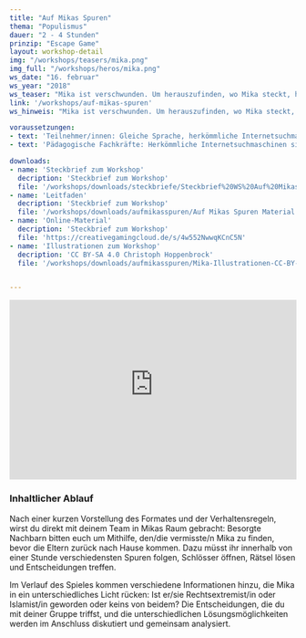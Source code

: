 ```yaml
---
title: "Auf Mikas Spuren"
thema: "Populismus"
dauer: "2 - 4 Stunden"
prinzip: "Escape Game"
layout: workshop-detail
img: "/workshops/teasers/mika.png"
img_full: "/workshops/heros/mika.png"
ws_date: "16. februar"
ws_year: "2018"
ws_teaser: "Mika ist verschwunden. Um herauszufinden, wo Mika steckt, hast du eine Stunde Zeit, um in seinem Zimmer auf Spurensuche zu gehen und das Rätsel zu lösen!"
link: '/workshops/auf-mikas-spuren'
ws_hinweis: "Mika ist verschwunden. Um herauszufinden, wo Mika steckt, hast du eine Stunde Zeit, um in seinem Zimmer auf Spurensuche zu gehen und das Rätsel zu lösen!"

voraussetzungen:
- text: 'Teilnehmer/innen: Gleiche Sprache, herkömmliche Internetsuchmaschinen sind bekannt'
- text: 'Pädagogische Fachkräfte: Herkömmliche Internetsuchmaschinen sind bekannt, Interesse an Methoden zu Fake News'

downloads:
- name: 'Steckbrief zum Workshop'
  decription: 'Steckbrief zum Workshop'
  file: '/workshops/downloads/steckbriefe/Steckbrief%20WS%20Auf%20Mikas%20Spuren.pdf'
- name: 'Leitfaden'
  decription: 'Steckbrief zum Workshop'
  file: '/workshops/downloads/aufmikasspuren/Auf Mikas Spuren Material.zip'
- name: 'Online-Material'
  decription: 'Steckbrief zum Workshop'
  file: 'https://creativegamingcloud.de/s/4w552NwwqKCnC5N'
- name: 'Illustrationen zum Workshop'
  decription: 'CC BY-SA 4.0 Christoph Hoppenbrock'
  file: '/workshops/downloads/aufmikasspuren/Mika-Illustrationen-CC-BY-SA-4-Christoph-Hoppenbrock.zip'


---
```


<div class="embed-container">
	<iframe width="100%" height="315" src="https://www.youtube-nocookie.com/embed/601tGRpoNB4?rel=0&amp;showinfo=0" frameborder="0" allow="autoplay; encrypted-media" allowfullscreen></iframe>
</div>


<h3>Inhaltlicher Ablauf</h3>

Nach einer kurzen Vorstellung des Formates und der Verhaltensregeln, wirst du  direkt mit deinem Team in Mikas  Raum gebracht: Besorgte Nachbarn bitten euch  um Mithilfe, den/die vermisste/n Mika zu finden, bevor die Eltern zurück nach Hause kommen. Dazu müsst ihr innerhalb von einer Stunde verschiedensten Spuren folgen, Schlösser öffnen, Rätsel lösen und Entscheidungen treffen.

Im Verlauf des Spieles kommen verschiedene Informationen hinzu, die Mika in ein unterschiedliches Licht rücken: Ist er/sie Rechtsextremist/in  oder Islamist/in geworden oder keins von beidem? Die Entscheidungen, die du mit deiner Gruppe triffst, und die unterschiedlichen Lösungsmöglichkeiten werden im Anschluss diskutiert und gemeinsam analysiert.





